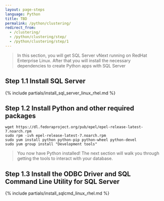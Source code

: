 ```yaml
---
layout: page-steps
language: Python
title: TBD 
permalink: /python/clustering/
redirect_from:
  - /clustering/
  - /python/clustering/step/
  - /python/clustering/step/1
---
```


> In this section, you will get SQL Server vNext running on RedHat Enterprise Linux. After that you will install the necessary dependencies to create Python apps with SQL Server

## Step 1.1 Install SQL Server
{% include partials/install_sql_server_linux_rhel.md %}

## Step 1.2 Install Python and other required packages

```terminal
wget https://dl.fedoraproject.org/pub/epel/epel-release-latest-7.noarch.rpm
sudo rpm -ivh epel-release-latest-7.noarch.rpm
sudo yum install python python-pip python-wheel python-devel
sudo yum group install "Development tools"
```
    
> You now have Python installed! The next section will walk you through getting the tools to interact with your database.

## Step 1.3 Install the ODBC Driver and SQL Command Line Utility for SQL Server

{% include partials/install_sqlcmd_linux_rhel.md %}

